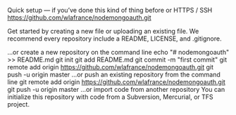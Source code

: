 Quick setup — if you’ve done this kind of thing before
or	HTTPS / SSH
https://github.com/wlafrance/nodemongoauth.git

Get started by creating a new file or uploading an existing file. We recommend every repository include a README, LICENSE, and .gitignore.

…or create a new repository on the command line
echo "# nodemongoauth" >> README.md
git init
git add README.md
git commit -m "first commit"
git remote add origin https://github.com/wlafrance/nodemongoauth.git
git push -u origin master
…or push an existing repository from the command line
git remote add origin https://github.com/wlafrance/nodemongoauth.git
git push -u origin master
…or import code from another repository
You can initialize this repository with code from a Subversion, Mercurial, or TFS project.